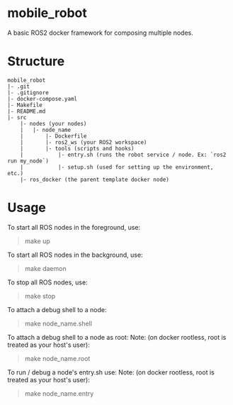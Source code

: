 # mobile_robot

A basic ROS2 docker framework for composing multiple nodes.

# Structure

```
mobile_robot
|- .git
|- .gitignore
|- docker-compose.yaml
|- Makefile
|- README.md
|- src
    |- nodes (your nodes)
    |   |- node_name
    |       |- Dockerfile
    |       |- ros2_ws (your ROS2 workspace)
    |       |- tools (scripts and hooks)
    |           |- entry.sh (runs the robot service / node. Ex: `ros2 run my_node`)
    |           |- setup.sh (used for setting up the environment, etc.)
    |- ros_docker (the parent template docker node)
```

# Usage

To start all ROS nodes in the foreground, use:
> make up

To start all ROS nodes in the background, use:
> make daemon

To stop all ROS nodes, use:
> make stop

To attach a debug shell to a node:
> make node_name.shell

To attach a debug shell to a node as root:
Note: (on docker rootless, root is treated as your host's user):
> make node_name.root

To run / debug a node's entry.sh use:
Note: (on docker rootless, root is treated as your host's user):
> make node_name.entry

